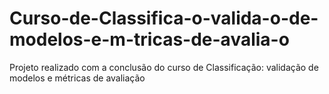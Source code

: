 # Curso-de-Classifica-o-valida-o-de-modelos-e-m-tricas-de-avalia-o
Projeto realizado com a conclusão do curso de Classificação: validação de modelos e métricas de avaliação
